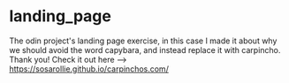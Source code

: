 # landing_page
The odin project's landing page exercise, in this case I made it about why we should avoid the word capybara, and instead replace it with carpincho. Thank you! Check it out here --> https://sosarollie.github.io/carpinchos.com/

